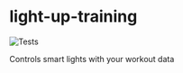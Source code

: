 # light-up-training
![Tests](https://github.com/marcelblijleven/light-up-training/actions/workflows/test.yaml/badge.svg)

Controls smart lights with your workout data
